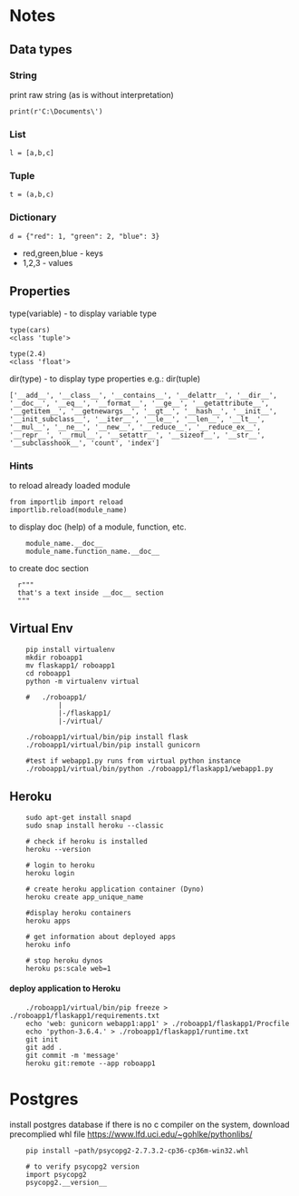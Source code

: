# Notes

## Data types

### String
print raw string (as is without interpretation)

    print(r'C:\Documents\')
### List
    l = [a,b,c]

### Tuple
    t = (a,b,c)
    
### Dictionary
    d = {"red": 1, "green": 2, "blue": 3}
    
 * red,green,blue - keys
 * 1,2,3 - values     

## Properties
type(variable) - to display variable type
    
    type(cars)
    <class 'tuple'>   

    type(2.4)
    <class 'float'>

dir(type) - to display type properties
    e.g.: dir(tuple)
    
    ['__add__', '__class__', '__contains__', '__delattr__', '__dir__', '__doc__', '__eq__', '__format__', '__ge__', '__getattribute__', '__getitem__', '__getnewargs__', '__gt__', '__hash__', '__init__', '__init_subclass__', '__iter__', '__le__', '__len__', '__lt__', '__mul__', '__ne__', '__new__', '__reduce__', '__reduce_ex__', '__repr__', '__rmul__', '__setattr__', '__sizeof__', '__str__', '__subclasshook__', 'count', 'index']


### Hints 

to reload already loaded module

    from importlib import reload
    importlib.reload(module_name)
 
 to display doc (help) of a module, function, etc.
 
        module_name.__doc__
        module_name.function_name.__doc__
 
 to create doc section
 
      r"""
      that's a text inside __doc__ section
      """
  ## Virtual Env
  
        pip install virtualenv
        mkdir roboapp1
        mv flaskapp1/ roboapp1
        cd roboapp1
        python -m virtualenv virtual
        
        #   ./roboapp1/
                |
                |-/flaskapp1/
                |-/virtual/
        
        ./roboapp1/virtual/bin/pip install flask
        ./roboapp1/virtual/bin/pip install gunicorn
        
        #test if webapp1.py runs from virtual python instance
        ./roboapp1/virtual/bin/python ./roboapp1/flaskapp1/webapp1.py
  
  ## Heroku
        sudo apt-get install snapd
        sudo snap install heroku --classic
        
        # check if heroku is installed
        heroku --version
        
        # login to heroku
        heroku login 
        
        # create heroku application container (Dyno)
        heroku create app_unique_name
        
        #display heroku containers
        heroku apps
        
        # get information about deployed apps
        heroku info
        
        # stop heroku dynos
        heroku ps:scale web=1
  
  #### deploy application to Heroku
  
        ./roboapp1/virtual/bin/pip freeze > ./roboapp1/flaskapp1/requirements.txt
        echo 'web: gunicorn webapp1:app1' > ./roboapp1/flaskapp1/Procfile
        echo 'python-3.6.4.' > ./roboapp1/flaskapp1/runtime.txt
        git init
        git add .
        git commit -m 'message'
        heroku git:remote --app roboapp1
 
 # Postgres
 
 install postgres database
 if there is no c compiler on the system, download precomplied whl file
 https://www.lfd.uci.edu/~gohlke/pythonlibs/
 
        pip install ~path/psycopg2-2.7.3.2-cp36-cp36m-win32.whl
        
        # to verify psycopg2 version
        import psycopg2
        psycopg2.__version__
 
    